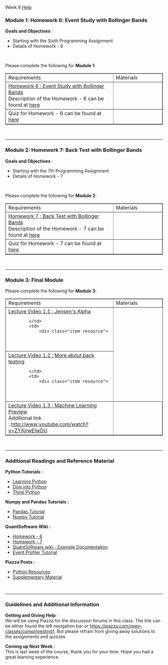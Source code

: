 Week 8    <a class="coursera-reporter-link" title="Click here if you're experiencing technical problems or found errors in the course materials." target="_blank" href="https://class.coursera.org/compinvesting1-004/help/pages?url=https%3A%2F%2Fclass.coursera.org%2Fcompinvesting1-004%2Fwiki%2FWeek8">
      Help
    </a>
    <a data-coursera-admin-helpwidget-link="" rel="help" href="https://class.coursera.org/mooc/help/pages/setup" title="Course Page Setup" style="display:none;">Learn more.</a>
</h2>


<h3>Module 1: Homework 6: Event Study with Bollinger Bands</h3>

<p><b>Goals and Objectives </b>:
    <br></p>
<p></p>
<ul>
<li>Starting with the Sixth Programming Assignment</li>
    <li>Details of Homework - 6</li>
</ul>
<br><p></p>
<p>Please complete the following for <strong>Module 1</strong>:</p>
<p></p>
<table style="width: 100%" border="1"><tbody>
<tr>
<td>Requirements
                <br>
</td>
            <td width="140px">Materials
                <br>
</td>
        </tr>
<tr>
<td>
<a href="http://wiki.quantsoftware.org/index.php?title=CompInvesti_Homework_6">Homework 6 : Event Study with Bollinger Bands</a> 
                <br>Description of the Homework - 6 can be found at <a href="http://wiki.quantsoftware.org/index.php?title=CompInvesti_Homework_6" title="Link: http://wiki.quantsoftware.org/index.php?title=CompInvesti_Homework_6">here</a>
                <br>
</td>
            <td></td>
        </tr>
<tr>
<td>Quiz for Homework - 6 can be found at <a href="https://class.coursera.org/compinvesting1-004/quiz/start?quiz_id=254" title="Link: https://class.coursera.org/compinvesting1-004/quiz/start?quiz_id=254">here</a>
                <br>
</td>
            <td></td>
        </tr>
</tbody></table>
<p>
    <br></p>
<hr>
<h3>Module 2: Homework 7: Back Test with Bollinger Bands</h3>

<p><b>Goals and Objectives </b>:
    <br></p>
<p></p>
<ul>
<li>Starting with the 7th Programming Assignment</li>
    <li>Details of Homework - 7</li>
</ul>
<br><p></p>
<p>Please complete the following for <strong>Module 2</strong>:</p>
<p></p>
<table style="width: 100%" border="1"><tbody>
<tr>
<td>Requirements
                <br>
</td>
            <td width="140px">Materials
                <br>
</td>
        </tr>
<tr>
<td>
<a href="http://wiki.quantsoftware.org/index.php?title=CompInvesti_Homework_7">Homework 7 : Back Test with Bollinger Bands</a> 
                <br>Description of the Homework - 7 can be found at <a href="http://wiki.quantsoftware.org/index.php?title=CompInvesti_Homework_7">here</a>
                <br>
</td>
            <td></td>
        </tr>
<tr>
<td>Quiz for Homework - 7 can be found at <a href="https://class.coursera.org/compinvesting1-004/quiz/start?quiz_id=256">here</a>
                <br>
</td>
            <td></td>
        </tr>
</tbody></table>
<p>
    <br></p>
<hr>
<h3>Module 3: Final Module</h3>

<p>Please complete the following for <strong>Module 3</strong>:</p>
<p></p>
<table style="width: 100%" border="1"><tbody>
<tr>
<td>Requirements
                <br>
</td>
            <td width="140px">Materials
                <br>
</td>
        </tr>
<tr>
<td>
<a href="https://class.coursera.org/compinvesting1-004/lecture/view?lecture_id=191" data-modal=".inpage-video-modal" data-modal-iframe="../lecture/view?lecture_id=191">Lecture Video 1.1 : Jensen's Alpha</a>

            </td>
            <td>
                <div class="item_resource">
<a style="font-size:30px" alt="Slides" title="Slides" href="http://www.quantsoftware.org/CompInvestI-Presentations/201-CompInvestI.pdf"><i class="icon-picture resource"></i></a>&nbsp;&nbsp;&nbsp;&nbsp;&nbsp;
                    <a style="font-size:30px" alt="Download Video" title="Download Video" href="https://class.coursera.org/compinvesting1-003/lecture/download.mp4?lecture_id=191"><i class="icon-download-alt resource"></i>
                    </a>
                </div>
            </td>
        </tr>
<tr>
<td>
<a href="https://class.coursera.org/compinvesting1-004/lecture/view?lecture_id=193" data-modal=".inpage-video-modal" data-modal-iframe="../lecture/view?lecture_id=193">Lecture Video 1.2 : More about back testing</a>

            </td>
            <td>
                <div class="item_resource">
<a style="font-size:30px" alt="Slides" title="Slides" href="http://www.quantsoftware.org/CompInvestI-Presentations/211-CompInvestI.pdf"><i class="icon-picture resource"></i></a>&nbsp;&nbsp;&nbsp;&nbsp;&nbsp;
                    <a style="font-size:30px" alt="Download Video" title="Download Video" href="https://class.coursera.org/compinvesting1-003/lecture/download.mp4?lecture_id=193"><i class="icon-download-alt resource"></i>
                    </a>
                </div>
            </td>
        </tr>
<tr>
<td>
<a href="https://class.coursera.org/compinvesting1-004/lecture/view?lecture_id=197" data-modal=".inpage-video-modal" data-modal-iframe="../lecture/view?lecture_id=197" title="Link: ../lecture/view?lecture_id=197">Lecture Video 1.3 : Machine Learning Preview</a>
                <br>Additional link :&nbsp;<span style="color: rgb(51, 51, 51);"><a href="http://www.youtube.com/watch?v=ZYXjrwEIwDU">http://www.youtube.com/watch?v=ZYXjrwEIwDU</a></span>
            </td>
            <td>
                <div class="item_resource">
<a style="font-size:30px" alt="Slides" title="Slides" href="http://www.quantsoftware.org/CompInvestI-Presentations/221-CompInvestI.pdf"><i class="icon-picture resource"></i></a>&nbsp;&nbsp;&nbsp;&nbsp;&nbsp;
                    <a style="font-size:30px" alt="Download Video" title="Download Video" href="https://spark-public.s3.amazonaws.com/compinvesting1/source_videos/Computational%20Investing%20Part%20I%2C%20221_%20Machine%20Learning%20Preview.flv"><i class="icon-download-alt resource"></i>
                    </a>
                </div>
            </td>
        </tr>
</tbody></table>
<p>
    <br></p>
<hr>
<h3>Additional Readings and Reference Material<br>
</h3>

<p><strong>Python Tutorials : </strong><b></b> 
    <br></p>
<ul>
<li>
<a href="http://www.learnpython.org/">Learning Python</a>
    </li>
    <li>
<a href="http://www.diveintopython.net/">Dive into Python</a>
    </li>
    <li>
<a href="http://www.greenteapress.com/thinkpython/">Think Python</a>
    </li>
</ul>
<p></p>
<p><strong>Numpy and Pandas Tutorials : </strong><b></b> 
    <br></p>
<ul>
<li>
<a href="http://pandas.pydata.org/pandas-docs/stable/dsintro.html">Pandas Tutorial</a>
    </li>
    <li>
<a href="http://wiki.scipy.org/Numpy_Example_List_With_Doc">Numpy Tutorial</a>
    </li>
</ul>
<p></p>
<p><strong>QuantSoftware Wiki : </strong><b></b> 
    <br></p>
<ul>
<li>
<a href="http://wiki.quantsoftware.org/index.php?title=CompInvesti_Homework_6">Homework -  6</a>
    </li>
    <li>
<a href="http://wiki.quantsoftware.org/index.php?title=CompInvesti_Homework_7">Homework -  7</a>
    </li>
    <li>
<a href="http://wiki.quantsoftware.org/index.php?title=QuantSoftware_ToolKit#Documentation">QuantSoftware wiki - Example Documentation</a>
    </li>
    <li>
<a href="http://wiki.quantsoftware.org/index.php?title=QSTK_Tutorial_9">Event Profiler Tutorial</a>
    </li>
</ul>
<p></p>
<p><strong>Piazza Posts : </strong><b></b> 
    <br></p>
<ul>
<li>
<a href="https://piazza.com/class#spring2013/1/104">Python Resources</a>
    </li>
    <li>
<a href="https://piazza.com/class#spring2013/1/293">Supplementary Material</a>
    </li>
</ul>
<p></p>
<br><hr>
<p></p>
<h3>Guidelines and Additional Information<br>
</h3>

<p><strong>Getting and Giving Help </strong>:
    <br>We will be using Piazza for the discussion forums in this class. The link can be either found the left navigation bar or <a href="https://piazza.com/open-classes/compinvesting1" target="_blank">https://piazza.com/open-classes/compinvesting1</a>. But
    please refrain from giving away solutions to the assignments and quizzes.</p>
<p> <strong>Coming up Next Week : </strong> 
    <br>This is last week of the course, thank you for your time. Hope you had a great learning experience.</p>

